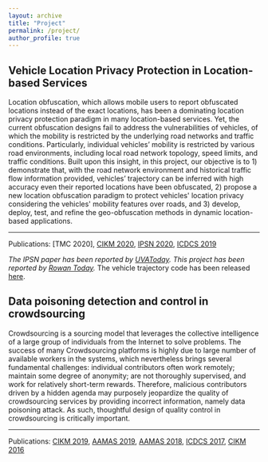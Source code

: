 ```yaml
---
layout: archive
title: "Project"
permalink: /project/
author_profile: true
---
```


Vehicle Location Privacy Protection in Location-based Services
------
Location obfuscation, which allows mobile users to report obfuscated locations instead of the exact locations, has been a dominating location privacy protection paradigm in many location-based services. Yet, the current obfuscation designs fail to address the vulnerabilities of vehicles, of which the mobility is restricted by the underlying road networks and traffic conditions. Particularly, individual vehicles’ mobility is restricted by various road environments, including local road network topology, speed limits, and traffic conditions. Built upon this insight, in this project, our objective is to 1) demonstrate that, with the road network environment and historical traffic flow information provided, vehicles’ trajectory can be inferred with high accuracy even their reported locations have been obfuscated, 2) propose a new location obfuscation paradigm to protect vehicles' location privacy considering the vehicles' mobility features over roads, and 3) develop, deploy, test, and refine the geo-obfuscation methods in dynamic location-based applications.

------
Publications: 
[TMC 2020], 
[CIKM 2020](https://dl.acm.org/doi/abs/10.1145/3340531.3411863), 
[IPSN 2020](https://ieeexplore.ieee.org/abstract/document/9111047), 
[ICDCS 2019](https://ieeexplore.ieee.org/document/8885076)

*The IPSN paper has been reported by [UVAToday](https://news.virginia.edu/content/your-data-collected-constantly-graduate-student-wants-protect-you).*
*This project has been reported by [Rowan Today](https://today.rowan.edu/news/2021/02/protecting-app-based-worker-privacy.html).*
The vehicle trajectory code has been released [here](https://github.com/chenxiq1986/vehicle-traffic-flow-aware-attack). 


Data poisoning detection and control in crowdsourcing
------
Crowdsourcing is a sourcing model that leverages the collective intelligence of a large group of individuals from the Internet to solve problems. The success of many Crowdsourcing platforms is highly due to large number of available workers in the systems, which nevertheless brings several fundamental challenges: individual contributors often work remotely; maintain some degree of anonymity; are not thoroughly supervised, and work for relatively short-term rewards. Therefore, malicious contributors driven by a hidden agenda may purposely jeopardize the quality of crowdsourcing services by providing incorrect information, namely data poisoning attack. As such, thoughtful design of quality control in crowdsourcing is critically important. 

------
Publications: 
[CIKM 2019](https://dl.acm.org/doi/abs/10.1145/3357384.3357933), 
[AAMAS 2019](https://dl.acm.org/doi/10.5555/3306127.3331720), 
[AAMAS 2018](https://dl.acm.org/doi/10.5555/3237383.3237922), 
[ICDCS 2017](https://ieeexplore.ieee.org/abstract/document/7980057),
[CIKM 2016](https://dl.acm.org/doi/abs/10.1145/2983323.2983830)
